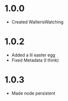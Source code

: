 # 1.0.0
- Created WalterisWatching

# 1.0.2
- Added a lil easter egg
- Fixed Metadata (I think)

# 1.0.3
- Made node persistent
